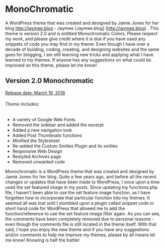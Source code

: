 # MonoChromatic

A WordPress theme that was created and designed by Jamie Jones for her blog http://jaymee.blog - Jaymee [Jaymee.blog] (http://jaymee.blog) . This theme is version 2.0 and is entitled Monochromatic Colors. Please respect my work, and please give credit where it is due if you have used any snippets of code you may find in my theme. Even though I have over a decade of building, coding, creating, and designing websites and the same goes for blogging, I am still learning new tricks and applying what I have learned to my themes. If anyone has any suggestions on what could be improved on this theme, please let me know! 



## Version 2.0 Monochromatic

[Release date: March 19, 2018](http://jaymee.blog) 

###### Theme includes:

* A variety of Google Web Fonts
* Removed the sidebar and added the excerpt
* Added a new navigation look
* Added Post Thumbnails functions
* Minified the Stylesheet
* Re-added the Custom Smilies Plugin and its smilies
* Responsive Web Design 
* Restyled Archives page
* Removed unwanted code

Monochromatic is a WordPress theme that was created and designed by Jamie Jones for her blog. Quite a few years ago, and before all the recent changes or updates that have been made to WordPress, I once upon a time used the set featured image in my posts. Since updating my functions.php file, I haven't been able to use the set feature image function, as I have forgotten how to incorporate that particular function into my themes. It seemed all was lost until I stumbled upon a plugin called snippet code or short hand code for WordPress that allowed me to add the function/reference to use the set feature image filter again. As you can see, the comments have been completely removed due to personal reasons - even though the comments file is still located in the theme itself. With that said, I hope you enjoy the new theme and if you have any suggestions and/or comments to help me improve my themes, please by all means let me know! Knowing is half the battle!
